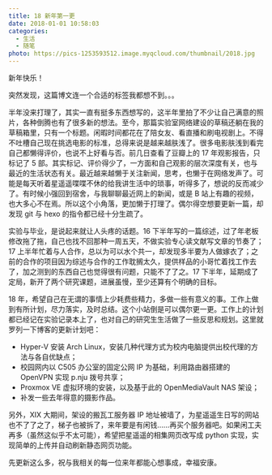 ```yaml
---
title: 18 新年第一更
date: 2018-01-01 10:58:03
categories:
  - 生活
  - 随笔
photo: https://pics-1253593512.image.myqcloud.com/thumbnail/2018.jpg
---
```


新年快乐！

突然发现，这篇博文连一个合适的标签我都想不到。。。

半年没来打理了，其实一直有挺多东西想写的，这半年里拍了不少让自己满意的照片，各种倒腾也有了很多新的想法。至今，那篇实验室网络建设的草稿还躺在我的草稿箱里，只有一个标题。闲暇时间都花在了陪女友、看直播和刷电视剧上。不得不吐槽自己现在挑选电影的标准，总得来说是越来越肤浅了。很多电影肤浅到看完自己都懒得评价，也说不上好看与否。前几日查看了豆瓣上的 17 年观影报告，只标记了 5 部。其实标记、评价得少了，一方面和自己观影的层次深度有关，也与最近的生活状态有关。最近越来越懒于关注新闻，思考，也懒于在网络发声了。可能是每天听着星遥遥喋喋不休的给我讲生活中的琐事，听得多了，想说的反而减少了。有时候小强回到宿舍，与我聊聊最近网上的新闻，或是 B 站上有趣的视频，也大多心不在焉。所以这个小角落，更加懒于打理了。偶尔得空想要更新一篇，却发现 git 与 hexo 的指令都已经十分生疏了。

<!--more-->

实验与毕业，是说起来就让人头疼的话题。16 下半年写的一篇综述，过了年老板修改拖了拖，自己也找不回那种一周五天，不做实验专心读文献写文章的节奏了；17 上半年忙着与人合作，总以为可以水个共一，却发现多半要为人做嫁衣了；之前的合作的项目因为综述与合作的工作耽搁太久，提供样品的小哥忙着找工作去了，加之测到的东西自己也觉得很有问题，只能不了了之。17 下半年，延期成了定局，新开了两个研究课题，进展虽慢，至少还算有个明确的目标。

18 年，希望自己在无谓的事情上少耗费些精力，多做一些有意义的事。工作上做到有所计划，尽力落实，及时总结。这个小站倒是可以偶尔更一更。工作上的计划都已经记在实验记录本上了，也对自己的研究生生活做了一些反思和规划。这里就罗列一下博客的更新计划吧：
* Hyper-V 安装 Arch Linux，安装几种代理方式为校内电脑提供出校代理的方法与各自优缺点；
* 校园网内以 C505 办公室的固定公网 IP 为基础，利用路由器搭建的 OpenVPN 实现 p.nju 拨号共享；
* Proxmox VE 虚拟环境的安装，以及基于此的 OpenMediaVault NAS 架设；
* 补发一些去年得意的摄影作品。

另外，XIX 大期间，架设的搬瓦工服务器 IP 地址被墙了，为星遥遥生日写的网站也不了了之了，梯子也被拆了，来年要是有闲钱……再买个服务器吧。如果闲工夫再多（虽然这似乎不太可能），希望把星遥遥的相集网页改写成 python 实现，实现简单的上传并自动刷新静态网页功能。

先更新这么多，祝与我相关的每一位来年都能心想事成，幸福安康。